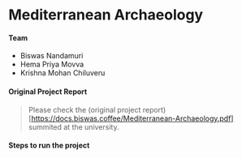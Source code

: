 # Mediterranean Archaeology

#### Team
* Biswas Nandamuri
* Hema Priya Movva
* Krishna Mohan Chiluveru

#### Original Project Report
> Please check the (original project report)[https://docs.biswas.coffee/Mediterranean-Archaeology.pdf] summited at the university.

#### Steps to run the project
